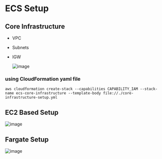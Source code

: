 # ECS Setup
## Core Infrastructure
- VPC
- Subnets
- IGW

  ![image](https://user-images.githubusercontent.com/36029504/148805590-35a839d9-32b4-41db-aab7-25736d403479.png)

### using CloudFormation yaml file
`aws cloudformation create-stack --capabilities CAPABILITY_IAM --stack-name ecs-core-infrastructure --template-body file://./core-infrastructure-setup.yml`

## EC2 Based Setup

![image](https://user-images.githubusercontent.com/36029504/148889969-ed6c33dd-ea2c-4f22-b9f4-7be454d88848.png)


## Fargate Setup
![image](https://user-images.githubusercontent.com/36029504/148890712-0ab7887e-4642-40e9-945e-1d5cda518e6b.png)

